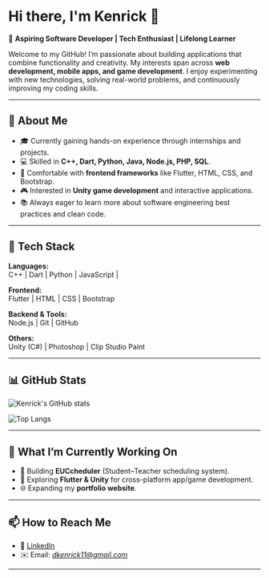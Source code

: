 # Hi there, I'm Kenrick 👋  

🚀 **Aspiring Software Developer | Tech Enthusiast | Lifelong Learner**  

Welcome to my GitHub! I’m passionate about building applications that combine functionality and creativity. My interests span across **web development, mobile apps, and game development**. I enjoy experimenting with new technologies, solving real-world problems, and continuously improving my coding skills.  

---

## 🌟 About Me
- 🎓 Currently gaining hands-on experience through internships and projects.  
- 💻 Skilled in **C++, Dart, Python, Java, Node.js, PHP, SQL**.  
- 🎨 Comfortable with **frontend frameworks** like Flutter, HTML, CSS, and Bootstrap.  
- 🎮 Interested in **Unity game development** and interactive applications.  
- 📚 Always eager to learn more about software engineering best practices and clean code.  

---

## 🔧 Tech Stack
**Languages:**  
C++ | Dart | Python | JavaScript | 

**Frontend:**  
Flutter | HTML | CSS | Bootstrap  

**Backend & Tools:**  
Node.js | Git | GitHub  

**Others:**  
Unity (C#) | Photoshop | Clip Studio Paint  

---

## 📊 GitHub Stats
![Kenrick's GitHub stats](https://github-readme-stats.vercel.app/api?username=kenrickdriz&show_icons=true&theme=radical)  

![Top Langs](https://github-readme-stats.vercel.app/api/top-langs/?username=kenrickdriz&layout=compact&theme=radical)  

---

## 🌱 What I’m Currently Working On
- 🔨 Building **EUCcheduler** (Student–Teacher scheduling system).  
- 📱 Exploring **Flutter & Unity** for cross-platform app/game development.  
- 🌐 Expanding my **portfolio website**.  

---

## 📫 How to Reach Me
- 💼 [LinkedIn]([https://www.linkedin.com/](https://www.linkedin.com/in/kenrick-driz/))  
- ✉️ Email: *dkenrick11@gmail.com*  

---

